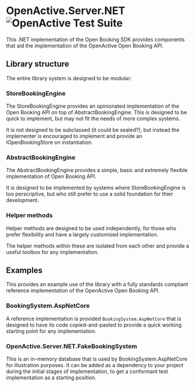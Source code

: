 ﻿
# OpenActive.Server.NET ![OpenActive Test Suite](https://github.com/openactive/OpenActive.Server.NET/workflows/OpenActive%20Test%20Suite/badge.svg)

This .NET implementation of the Open Booking SDK provides components that aid the implementation of the OpenActive Open Booking API.

## Library structure

The entire library system is designed to be modular:

### StoreBookingEngine
The StoreBookingEngine provides an opinionated implementation of the Open Booking API on top of AbstractBookingEngine.
This is designed to be quick to implement, but may not fit the needs of more complex systems.

It is not designed to be subclassed (it could be sealed?), but instead the implementer is encouraged
to implement and provide an IOpenBookingStore on instantiation. 

### AbstractBookingEngine
The AbstractBookingEngine provides a simple, basic and extremely flexible implementation of Open Booking API.

It is designed to be implemented by systems where StoreBookingEngine is too perscriptive, but who still prefer to use a solid foundation for thier development.

### Helper methods
Helper methods are designed to be used independently, for those who prefer flexibility and have a largely customised implementation.

The helper methods within these are isolated from each other and provide a useful toolbox for any implementation.

## Examples

This provides an example use of the library with a fully standards compliant reference implementation of the OpenActive Open Booking API.

### BookingSystem.AspNetCore
A reference implementation is provided `BookingSystem.AspNetCore` that is designed to have its code copied-and-pasted to provide a quick working starting point for any implementation.

### OpenActive.Server.NET.FakeBookingSystem
This is an in-memory database that is used by BookingSystem.AspNetCore for illustration purposes. It can be added as a dependency to your project during the initial stages of implementation, to get a conformant test implementation as a starting position.
